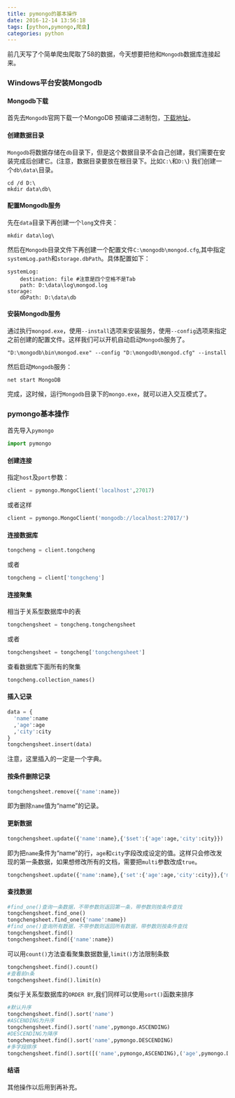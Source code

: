 ```yaml
---
title: pymongo的基本操作
date: 2016-12-14 13:56:18
tags: [python,pymongo,爬虫]
categories: python
---
```

前几天写了个简单爬虫爬取了58的数据，今天想要把他和`Mongodb`数据库连接起来。
### Windows平台安装Mongodb
#### Mongodb下载
首先去`Mongodb`官网下载一个MongoDB 预编译二进制包，<a href="https://www.mongodb.com/download-center#community">下载地址</a>。
#### 创建数据目录
`Mongodb`将数据存储在`db`目录下，但是这个数据目录不会自己创建，我们需要在安装完成后创建它。(注意，数据目录要放在根目录下。比如`C:\`和`D:\`)
我们创建一个`db\data\`目录。
```shell
cd /d D:\
mkdir data\db\
```
#### 配置Mongodb服务
先在`data`目录下再创建一个`long`文件夹：
```shell
mkdir data\log\
```
然后在`Mongodb`目录文件下再创建一个配置文件`C:\mongodb\mongod.cfg`,其中指定 `systemLog.path`和`storage.dbPath`。具体配置如下：
```shell
systemLog:
    destination: file #注意是四个空格不是Tab
    path: D:\data\log\mongod.log
storage:
    dbPath: D:\data\db
```
#### 安装Mongodb服务
通过执行`mongod.exe`，使用`--install`选项来安装服务，使用`--config`选项来指定之前创建的配置文件。这样我们可以开机自动启动`Mongodb`服务了。
```shell
"D:\mongodb\bin\mongod.exe" --config "D:\mongodb\mongod.cfg" --install
```
然后启动`Mongodb`服务：
```shell
net start MongoDB
```
完成，这时候，运行`Mongodb`目录下的`mongo.exe`，就可以进入交互模式了。
### pymongo基本操作
首先导入`pymongo`
```python
import pymongo
```
#### 创建连接
指定`host`及`port`参数：
```python
client = pymongo.MongoClient('localhost',27017)
```
或者这样
```python
client = pymongo.MongoClient('mongodb://localhost:27017/')
```
#### 连接数据库
```python
tongcheng = client.tongcheng
```
或者
```python
tongcheng = client['tongcheng']
```
#### 连接聚集
相当于关系型数据库中的表
```python
tongchengsheet = tongcheng.tongchengsheet
```
或者
```python
tongchengsheet = tongcheng['tongchengsheet']
```
查看数据库下面所有的聚集
```python
tongcheng.collection_names()
```
#### 插入记录
```python
data = {
  'name':name
  ,'age':age
  ,'city':city
}
tongchengsheet.insert(data)
```
注意，这里插入的一定是一个字典。
#### 按条件删除记录
```python
tongchengsheet.remove({'name':name})
```
即为删除`name`值为“name”的记录。
#### 更新数据
```python
tongchengsheet.update({'name':name},{'$set':{'age':age,'city':city}})
```
即为把`name`条件为“name”的行，`age`和`city`字段改成设定的值。这样只会修改发现的第一条数据，如果想修改所有的文档，需要把`multi`参数改成`true`。
```python
tongchengsheet.update({'name':name},{'set':{'age':age,'city':city}},{'multi':true})
```
#### 查找数据
```python
#find_one()查询一条数据，不带参数则返回第一条，带参数则按条件查找
tongchengsheet.find_one()
tongchengsheet.find_one({'name':name})
#find_one()查询所有数据，不带参数则返回所有数据，带参数则按条件查找
tongchengsheet.find()
tongchengsheet.find({'name':name})
```
可以用`count()`方法查看聚集数据数量,`limit()`方法限制条数
```python
tongchengsheet.find().count()
#查看前n条
tongchengsheet.find().limit(n)
```
类似于关系型数据库的`ORDER BY`,我们同样可以使用`sort()`函数来排序
```python
#默认升序
tongchengsheet.find().sort('name')
#ASCENDING为升序
tongchengsheet.find().sort('name',pymongo.ASCENDING)
#DESCENDING为降序
tongchengsheet.find().sort('name',pymongo.DESCENDING)
#多字段排序
tongchengsheet.find().sort([('name',pymongo,ASCENDING),('age',pymongo.DESCENDING)])
```
#### 结语
其他操作以后用到再补充。